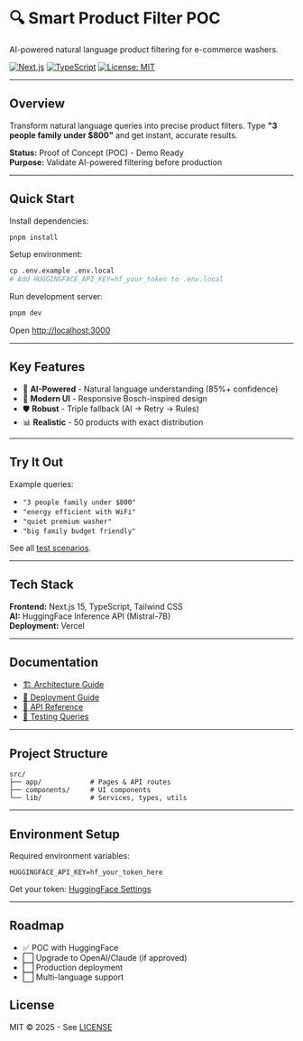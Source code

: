 # 🔍 Smart Product Filter POC

AI-powered natural language product filtering for e-commerce washers.

[![Next.js](https://img.shields.io/badge/Next.js-15-black?logo=next.js)](https://nextjs.org/)
[![TypeScript](https://img.shields.io/badge/TypeScript-5-blue?logo=typescript)](https://typescriptlang.org/)
[![License: MIT](https://img.shields.io/badge/License-MIT-green.svg)](LICENSE)

---

## Overview

Transform natural language queries into precise product filters. Type **"3 people family under $800"** and get instant, accurate results.

**Status:** Proof of Concept (POC) - Demo Ready  
**Purpose:** Validate AI-powered filtering before production

---

## Quick Start

Install dependencies:

```bash
pnpm install
```

Setup environment:

```bash
cp .env.example .env.local
# Add HUGGINGFACE_API_KEY=hf_your_token to .env.local
```

Run development server:

```bash
pnpm dev
```

Open [http://localhost:3000](http://localhost:3000)

---

## Key Features

- 🤖 **AI-Powered** - Natural language understanding (85%+ confidence)
- 🎨 **Modern UI** - Responsive Bosch-inspired design
- 🛡️ **Robust** - Triple fallback (AI → Retry → Rules)
- 📊 **Realistic** - 50 products with exact distribution

---

## Try It Out

Example queries:

- `"3 people family under $800"`
- `"energy efficient with WiFi"`
- `"quiet premium washer"`
- `"big family budget friendly"`

See all [test scenarios](docs/TESTING.md).

---

## Tech Stack

**Frontend:** Next.js 15, TypeScript, Tailwind CSS  
**AI:** HuggingFace Inference API (Mistral-7B)  
**Deployment:** Vercel

---

## Documentation

- [🏗️ Architecture Guide](docs/ARCHITECTURE.md)
- [🚀 Deployment Guide](docs/DEPLOYMENT.md)
- [🔌 API Reference](docs/API.md)
- [🧪 Testing Queries](docs/TESTING.md)

---

## Project Structure

```
src/
├── app/            # Pages & API routes
├── components/     # UI components
└── lib/            # Services, types, utils
```

---

## Environment Setup

Required environment variables:

```env
HUGGINGFACE_API_KEY=hf_your_token_here
```

Get your token: [HuggingFace Settings](https://huggingface.co/settings/tokens)

---

## Roadmap

- ✅ POC with HuggingFace
- ⬜ Upgrade to OpenAI/Claude (if approved)
- ⬜ Production deployment
- ⬜ Multi-language support

## License

MIT © 2025 - See [LICENSE](LICENSE)
